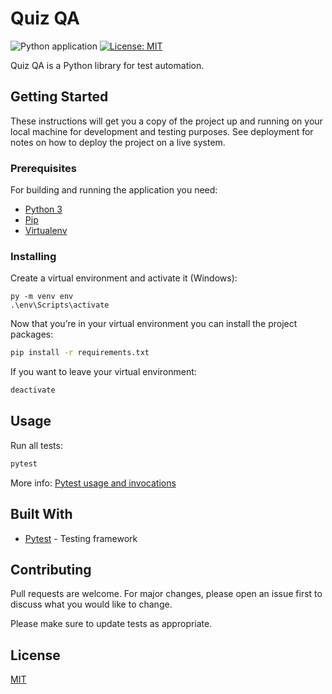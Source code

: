 # Quiz QA

![Python application](https://github.com/vescuderog/appium-selenium-example/workflows/Python%20application/badge.svg)
[![License: MIT](https://img.shields.io/badge/License-MIT-yellow.svg)](https://opensource.org/licenses/MIT)

Quiz QA is a Python library for test automation.

## Getting Started

These instructions will get you a copy of the project up and running on your local machine for development and testing purposes. See deployment for notes on how to deploy the project on a live system.

### Prerequisites

For building and running the application you need:

- [Python 3](https://www.python.org/) 
- [Pip](https://pip.pypa.io/en/stable/)
- [Virtualenv](https://virtualenv.pypa.io/en/stable/)

### Installing

Create a virtual environment and activate it (Windows):

```shell
py -m venv env
.\env\Scripts\activate
```

Now that you’re in your virtual environment you can install the project packages:

```bash
pip install -r requirements.txt
```

If you want to leave your virtual environment:

```bash
deactivate
```

## Usage

Run all tests:

```python
pytest
```

More info: [Pytest usage and invocations](http://doc.pytest.org/en/latest/usage.html)

## Built With

* [Pytest](https://docs.pytest.org/en/latest/contents.html) - Testing framework

## Contributing
Pull requests are welcome. For major changes, please open an issue first to discuss what you would like to change.

Please make sure to update tests as appropriate.

## License
[MIT](https://choosealicense.com/licenses/mit/)
